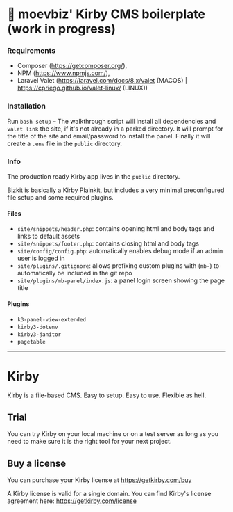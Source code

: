# 🍪 moevbiz' Kirby CMS boilerplate (work in progress)

### Requirements
- Composer (https://getcomposer.org/), 
- NPM (https://www.npmjs.com/), 
- Laravel Valet (https://laravel.com/docs/8.x/valet (MACOS) | https://cpriego.github.io/valet-linux/ (LINUX))

### Installation
Run `bash setup` – The walkthrough script will install all dependencies and `valet link` the site, 
if it's not already in a parked directory. It will prompt for the title of the site
and email/password to install the panel. Finally it will create a `.env` file
in the `public` directory.

### Info
The production ready Kirby app lives in the `public` directory.

Bizkit is basically a Kirby Plainkit, but includes a very minimal preconfigured file setup and some required plugins.

#### Files
- `site/snippets/header.php`: contains opening html and body tags and links to default assets
- `site/snippets/footer.php`: contains closing html and body tags
- `site/config/config.php`: automatically enables debug mode if an admin user is logged in
- `site/plugins/.gitignore`: allows prefixing custom plugins with (`mb-`) to automatically be included in the git repo
- `site/plugins/mb-panel/index.js`: a panel login screen showing the page title

#### Plugins
- `k3-panel-view-extended`
- `kirby3-dotenv`
- `kirby3-janitor`
- `pagetable`

<hr>


# Kirby

Kirby is a file-based CMS.
Easy to setup. Easy to use. Flexible as hell.

## Trial

You can try Kirby on your local machine or on a test
server as long as you need to make sure it is the right
tool for your next project.

## Buy a license

You can purchase your Kirby license at
<https://getkirby.com/buy>

A Kirby license is valid for a single domain. You can find
Kirby's license agreement here: <https://getkirby.com/license>
